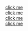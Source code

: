 [click me](https://github.com/RaghuRahut/AWS/edit/main/RDS/Rakesh/Member.java)  
[click me](https://github.com/RaghuRahut/AWS/edit/main/RDS/Rakesh/Member.java)    
[click me](https://github.com/RaghuRahut/AWS/edit/main/RDS/Rakesh/Member.java)  
[click me](https://github.com/RaghuRahut/AWS/edit/main/RDS/Rakesh/Member.java)  
